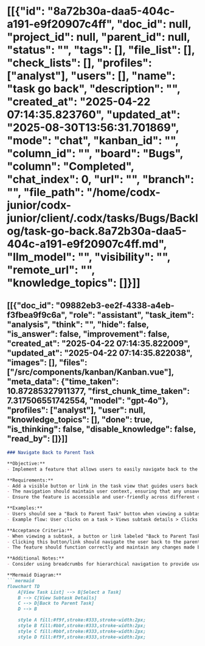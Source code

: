 # [[{"id": "8a72b30a-daa5-404c-a191-e9f20907c4ff", "doc_id": null, "project_id": null, "parent_id": null, "status": "", "tags": [], "file_list": [], "check_lists": [], "profiles": ["analyst"], "users": [], "name": "task go back", "description": "", "created_at": "2025-04-22 07:14:35.823760", "updated_at": "2025-08-30T13:56:31.701869", "mode": "chat", "kanban_id": "", "column_id": "", "board": "Bugs", "column": "Completed", "chat_index": 0, "url": "", "branch": "", "file_path": "/home/codx-junior/codx-junior/client/.codx/tasks/Bugs/Backlog/task-go-back.8a72b30a-daa5-404c-a191-e9f20907c4ff.md", "llm_model": "", "visibility": "", "remote_url": "", "knowledge_topics": []}]]
## [[{"doc_id": "09882eb3-ee2f-4338-a4eb-f3fbea9f9c6a", "role": "assistant", "task_item": "analysis", "think": "", "hide": false, "is_answer": false, "improvement": false, "created_at": "2025-04-22 07:14:35.822009", "updated_at": "2025-04-22 07:14:35.822038", "images": [], "files": ["/src/components/kanban/Kanban.vue"], "meta_data": {"time_taken": 10.87285327911377, "first_chunk_time_taken": 7.317506551742554, "model": "gpt-4o"}, "profiles": ["analyst"], "user": null, "knowledge_topics": [], "done": true, "is_thinking": false, "disable_knowledge": false, "read_by": []}]]
```md
### Navigate Back to Parent Task

**Objective:**
- Implement a feature that allows users to easily navigate back to the parent task from the current task in the Kanban component.

**Requirements:**
- Add a visible button or link in the task view that guides users back to the parent task.
- The navigation should maintain user context, ensuring that any unsaved changes are handled appropriately.
- Ensure the feature is accessible and user-friendly across different devices, especially mobile.

**Examples:**
- Users should see a "Back to Parent Task" button when viewing a subtask.
- Example flow: User clicks on a task > Views subtask details > Clicks "Back to Parent Task" > Returns to parent task view.

**Acceptance Criteria:**
- When viewing a subtask, a button or link labeled "Back to Parent Task" should be visible.
- Clicking this button/link should navigate the user back to the parent task.
- The feature should function correctly and maintain any changes made before navigation on both desktop and mobile.

**Additional Notes:**
- Consider using breadcrumbs for hierarchical navigation to provide users with an overview of their current location within the task hierarchy.

**Mermaid Diagram:**
```mermaid
flowchart TD
    A[View Task List] --> B[Select a Task]
    B --> C[View Subtask Details]
    C --> D[Back to Parent Task]
    D --> B

    style A fill:#f9f,stroke:#333,stroke-width:2px;
    style B fill:#bbf,stroke:#333,stroke-width:2px;
    style C fill:#bbf,stroke:#333,stroke-width:2px;
    style D fill:#f9f,stroke:#333,stroke-width:2px;
```
```